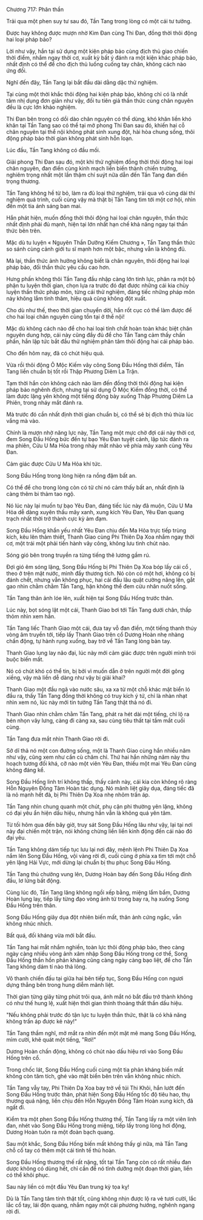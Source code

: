 




Chương 717: Phân thần


Trải qua một phen suy tư sau đó, Tần Tang trong lòng có một cái tư tưởng.

Được hay không được mượn nhờ Kim Đan cùng Thi Đan, đồng thời thôi động hai loại pháp bảo?

Lời như vậy, hắn tại sử dụng một kiện pháp bảo cùng địch thủ giao chiến thời điểm, nhắm ngay thời cơ, xuất kỳ bất ý đánh ra một kiện khác pháp bảo, nhất định có thể để cho địch thủ luống cuống tay chân, không cách nào ứng đối.

Nghĩ đến đây, Tần Tang lại bắt đầu dài dằng dặc thử nghiệm.

Tại cùng một thời khắc thôi động hai kiện pháp bảo, không chỉ có là nhất tâm nhị dụng đơn giản như vậy, đối tu tiên giả thần thức cùng chân nguyên đều là cực lớn khảo nghiệm.

Thi Đan bên trong có dồi dào chân nguyên có thể dùng, khó khăn liền khó khăn tại Tần Tang sao có thể tại mở phong Thi Đan sau đó, khiến hai cỗ chân nguyên tại thể nội không phát sinh xung đột, hài hòa chung sống, thôi động pháp bảo thời gian không phát sinh hỗn loạn.

Lúc đầu, Tần Tang không có đầu mối.

Giải phong Thi Đan sau đó, một khi thử nghiệm đồng thời thôi động hai loại chân nguyên, đan điền cùng kinh mạch liền biến thành chiến trường, nghiêm trọng nhất một lần thậm chí suýt nữa dẫn đến Tần Tang đan điền trọng thương.

Tần Tang không hề từ bỏ, làm ra đủ loại thử nghiệm, trải qua vô cùng dài thí nghiệm quá trình, cuối cùng vậy mà thật bị Tần Tang tìm tới một cơ hội, nhìn đến một tia ánh sáng ban mai.

Hắn phát hiện, muốn đồng thời thôi động hai loại chân nguyên, thần thức nhất định phải đủ mạnh, hiện tại lớn nhất hạn chế khả năng ngay tại thần thức bên trên.

Mặc dù tu luyện « Nguyên Thần Dưỡng Kiếm Chương », Tần Tang thần thức so sánh cùng cảnh giới tu sĩ mạnh hơn một bậc, nhưng vẫn là không đủ.

Mà lại, thần thức ảnh hưởng không biết là chân nguyên, thôi động hai loại pháp bảo, đối thần thức yêu cầu cao hơn.

Hưng phấn không thôi Tần Tang đầu nhập càng lớn tinh lực, phân ra một bộ phận tu luyện thời gian, chọn lựa ra trước đó đạt được những cái kia chùy luyện thần thức pháp môn, từng cái thử nghiệm, đáng tiếc những pháp môn này không lắm tinh thâm, hiệu quả cũng không đột xuất.

Cho dù như thế, theo thời gian chuyển dời, hắn rốt cục có thể làm được để cho hai loại chân nguyên cùng tồn tại ở thể nội!

Mặc dù không cách nào để cho hai loại tính chất hoàn toàn khác biệt chân nguyên dung hợp, cái này cũng đầy đủ để cho Tần Tang cảm thấy chấn phấn, hắn lập tức bắt đầu thử nghiệm phân tâm thôi động hai cái pháp bảo.

Cho đến hôm nay, đã có chút hiệu quả.

Vừa rồi thôi động Ô Mộc Kiếm vây công Song Đầu Hống thời điểm, Tần Tang liền chuẩn bị tốt rồi Thập Phương Diêm La Trận.

Tạm thời hắn còn không cách nào làm đến đồng thời thôi động hai kiện pháp bảo nghênh địch, nhưng tại sử dụng Ô Mộc Kiếm đồng thời, có thể làm được lặng yên không một tiếng động bày xuống Thập Phương Diêm La Phiên, trong nháy mắt đánh ra.

Mà trước đó cần nhất định thời gian chuẩn bị, có thể sẽ bị địch thủ thừa lúc vắng mà vào.

Chính là mượn nhờ năng lực này, Tần Tang một mực chờ đợi cái này thời cơ, đem Song Đầu Hống bức đến tự bạo Yêu Đan tuyệt cảnh, lập tức đánh ra ma phiên, Cửu U Ma Hỏa trong nháy mắt nhào về phía mây xanh cùng Yêu Đan.

Cảm giác được Cửu U Ma Hỏa khí tức.

Song Đầu Hống trong lòng hiện ra nồng đậm bất an.

Có thể để cho trong lòng còn có tử chí nó cảm thấy bất an, nhất định là càng thêm bi thảm tao ngộ.

Nó lúc này lại muốn tự bạo Yêu Đan, đáng tiếc lúc này đã muộn, Cửu U Ma Hỏa dễ dàng xuyên thấu mây xanh, xung kích Yêu Đan, Yêu Đan quang trạch nhất thời trở thành cực kỳ ảm đạm.

Song Đầu Hống khẩn yếu nhất Yêu Đan chịu đến Ma Hỏa trực tiếp trùng kích, kêu lên thảm thiết, Thanh Giao cùng Phi Thiên Dạ Xoa nhắm ngay thời cơ, một trái một phải tiến hành vây công, không lưu tình chút nào.

Sóng gió bên trong truyền ra từng tiếng thê lương gầm rú.

Đợi gió êm sóng lặng, Song Đầu Hống bị Phi Thiên Dạ Xoa bóp lấy cái cổ , theo ở trên mặt nước, mình đầy thương tích. Nó còn có một hơi, không có bị đánh chết, nhưng vẫn không phục, hai cái đầu lâu quật cường nâng lên, gắt gao nhìn chằm chằm Tần Tang, hận không thể đem cừu nhân nuốt sống.

Tần Tang thân ảnh lóe lên, xuất hiện tại Song Đầu Hống trước thân.

Lúc này, bọt sóng lật một cái, Thanh Giao bơi tới Tần Tang dưới chân, thấp thỏm nhìn xem hắn.

Tần Tang liếc Thanh Giao một cái, đưa tay vỗ đan điền, một tiếng thanh thúy vòng âm truyền tới, tiếp lấy Thanh Giao trên cổ Dương Hoàn nhẹ nhàng chấn động, tự hành rụng xuống, bay trở về Tần Tang lòng bàn tay.

Thanh Giao lung lay não đại, lúc này mới cảm giác được trên người mình trói buộc biến mất.

Nó có chút khó có thể tin, bị bởi vì muốn dẫn ở trên người một đời gông xiềng, vậy mà liền dễ dàng như vậy bị giải khai?

Thanh Giao một đầu ngã vào nước sâu, xa xa từ một chỗ khác mặt biển ló đầu ra, thấy Tần Tang đồng thời không có truy kích ý tứ, chỉ là nhàn nhạt nhìn xem nó, lúc này mới tin tưởng Tần Tang thật thả nó đi.

Thanh Giao nhìn chằm chằm Tần Tang, phát ra hét dài một tiếng, chỉ lộ ra bén nhọn vây lưng, càng đi càng xa, sau cùng tiêu thất tại tầm mắt cuối cùng.

Tần Tang đưa mắt nhìn Thanh Giao rời đi.

Sở dĩ thả nó một con đường sống, một là Thanh Giao cùng hắn nhiều năm như vậy, cũng xem như cần cù chăm chỉ. Thứ hai hắn những năm này thu hoạch tương đối khá, cỡ nào một viên Yêu Đan, thiếu một mai Yêu Đan cũng không đáng kể.

Song Đầu Hống linh trí không thấp, thấy cảnh này, cái kia còn không rõ ràng Hỗn Nguyên Đồng Tâm Hoàn tác dụng. Nó mãnh liệt giãy dụa, đáng tiếc đã là nỏ mạnh hết đà, bị Phi Thiên Dạ Xoa nhẹ nhõm trấn áp.

Tần Tang nhìn chung quanh một chút, phụ cận phi thường yên lặng, không có đại yêu ẩn hiện dấu hiệu, nhưng hắn vẫn là không quá yên tâm.

Từ tối hôm qua đến bây giờ, truy sát Song Đầu Hống lâu như vậy, lại tại nơi này đại chiến một trận, nói không chừng liền liền kinh động đến cái nào đó đại yêu.

Tần Tang không dám tiếp tục lưu lại nơi đây, mệnh lệnh Phi Thiên Dạ Xoa nắm lên Song Đầu Hống, vội vàng rời đi, cuối cùng ở phía xa tìm tới một chỗ yên lặng Hải Vực, mới dừng lại chuẩn bị thu phục Song Đầu Hống.

Tần Tang thủ chưởng vung lên, Dương Hoàn bay đến Song Đầu Hống đỉnh đầu, lơ lửng bất động.

Cùng lúc đó, Tần Tang lăng không ngồi xếp bằng, miệng lẩm bẩm, Dương Hoàn lung lay, tiếp lấy từng đạo vòng ảnh từ trong bay ra, hạ xuống Song Đầu Hống trên thân.

Song Đầu Hống giãy dụa đột nhiên biến mất, thân ảnh cứng ngắc, vẫn không nhúc nhích.

Bất quá, đối kháng vừa mới bắt đầu.

Tần Tang hai mắt nhắm nghiền, toàn lực thôi động pháp bảo, theo càng ngày càng nhiều vòng ảnh xâm nhập Song Đầu Hống trong cơ thể, Song Đầu Hống thần hồn phản kháng cũng càng ngày càng bạo liệt, để cho Tần Tang không dám tí nào thả lỏng.

Vô thanh chiến đấu tại giữa hai bên tiếp tục, Song Đầu Hống con ngươi dựng thẳng bên trong hung diễm mãnh liệt.

Thời gian từng giây từng phút trôi qua, ánh mắt nó bắt đầu trở thành không có như thế hung lệ, xuất hiện thời gian thỉnh thoảng thất thần dấu hiệu.

"Nếu không phải trước đó tận lực tu luyện thần thức, thật là có khả năng không trấn áp được kẻ này!"

Tần Tang thầm nghĩ, mở mắt ra nhìn đến một mặt mê mang Song Đầu Hống, mỉm cười, khẽ quát một tiếng, "Rơi!"

Dương Hoàn chấn động, không có chút nào dấu hiệu rơi vào Song Đầu Hống trên cổ.

Trong chốc lát, Song Đầu Hống cuối cùng một tia phản kháng biến mất không còn tăm tích, ghé vào mặt biển bên trên vẫn không nhúc nhích.

Tần Tang vẫy tay, Phi Thiên Dạ Xoa bay trở về túi Thi Khôi, hắn lướt đến Song Đầu Hống trước thân, phát hiện Song Đầu Hống tốc độ tiêu hao, thụ thương quá nặng, liền chịu đến Hỗn Nguyên Đồng Tâm Hoàn xung kích, đã ngất đi.

Kiểm tra một phen Song Đầu Hống thương thế, Tần Tang lấy ra một viên linh đan, nhét vào Song Đầu Hống trong miệng, tiếp lấy trong lòng hơi động, Dương Hoàn tuôn ra một đoàn bạch quang.

Sau một khắc, Song Đầu Hống biến mất không thấy gì nữa, mà Tần Tang chỗ cổ tay có thêm một cái tinh tế thủ hoàn.

Song Đầu Hống thương thế rất nặng, tốt tại Tần Tang còn có rất nhiều đan dược không có dùng hết, chỉ cần để nó tĩnh dưỡng một đoạn thời gian, liền có thể khôi phục.

Sau này liền có một đầu Yêu Đan trung kỳ tọa kỵ!

Dù là Tần Tang tâm tính thật tốt, cũng không nhịn được lộ ra vẻ tươi cười, lắc lắc cổ tay, lái độn quang, nhắm ngay một cái phương hướng, nghênh ngang rời đi.




